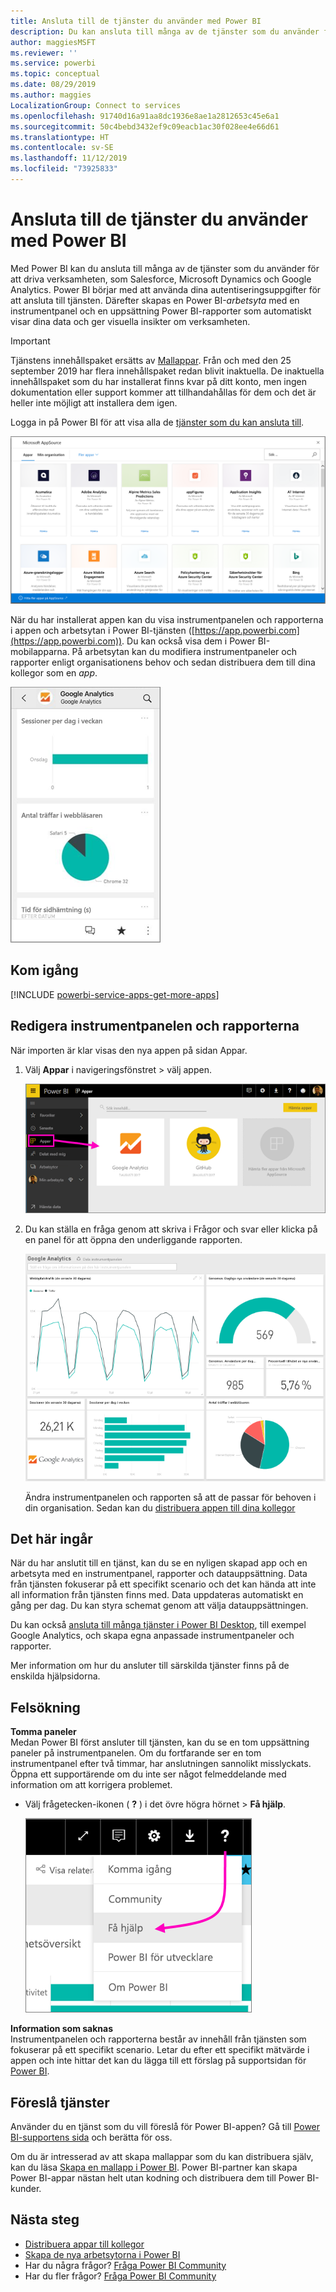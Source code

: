 ```yaml
---
title: Ansluta till de tjänster du använder med Power BI
description: Du kan ansluta till många av de tjänster som du använder för att driva verksamheten som Salesforce, Microsoft Dynamics CRM och Google Analytics.
author: maggiesMSFT
ms.reviewer: ''
ms.service: powerbi
ms.topic: conceptual
ms.date: 08/29/2019
ms.author: maggies
LocalizationGroup: Connect to services
ms.openlocfilehash: 91740d16a91aa8dc1936e8ae1a2812653c45e6a1
ms.sourcegitcommit: 50c4bebd3432ef9c09eacb1ac30f028ee4e66d61
ms.translationtype: HT
ms.contentlocale: sv-SE
ms.lasthandoff: 11/12/2019
ms.locfileid: "73925833"
---
```

# <a name="connect-to-the-services-you-use-with-power-bi"></a>Ansluta till de tjänster du använder med Power BI
Med Power BI kan du ansluta till många av de tjänster som du använder för att driva verksamheten, som Salesforce, Microsoft Dynamics och Google Analytics. Power BI börjar med att använda dina autentiseringsuppgifter för att ansluta till tjänsten. Därefter skapas en Power BI-*arbetsyta* med en instrumentpanel och en uppsättning Power BI-rapporter som automatiskt visar dina data och ger visuella insikter om verksamheten.

>[!IMPORTANT]
>Tjänstens innehållspaket ersätts av [Mallappar](https://docs.microsoft.com/power-bi/service-template-apps-overview). Från och med den 25 september 2019 har flera innehållspaket redan blivit inaktuella. De inaktuella innehållspaket som du har installerat finns kvar på ditt konto, men ingen dokumentation eller support kommer att tillhandahållas för dem och det är heller inte möjligt att installera dem igen.

Logga in på Power BI för att visa alla de [tjänster som du kan ansluta till](https://app.powerbi.com/getdata/services). 

![AppSource-appar](media/service-connect-to-services/overview.png)

När du har installerat appen kan du visa instrumentpanelen och rapporterna i appen och arbetsytan i Power BI-tjänsten ([https://app.powerbi.com](https://app.powerbi.com)). Du kan också visa dem i Power BI-mobilapparna. På arbetsytan kan du modifiera instrumentpaneler och rapporter enligt organisationens behov och sedan distribuera dem till dina kollegor som en *app*. 

![Google Analytics-app i Power BI-mobilappen](media/service-connect-to-services/power-bi-service-mobile-app-240.png)

## <a name="get-started"></a>Kom igång
[!INCLUDE [powerbi-service-apps-get-more-apps](./includes/powerbi-service-apps-get-more-apps.md)]

## <a name="edit-the-dashboard-and-reports"></a>Redigera instrumentpanelen och rapporterna
När importen är klar visas den nya appen på sidan Appar.

1. Välj **Appar** i navigeringsfönstret > välj appen.
   
     ![Sidan Appar](media/service-connect-to-services/power-bi-service-apps-open-app.png)
2. Du kan ställa en fråga genom att skriva i Frågor och svar eller klicka på en panel för att öppna den underliggande rapporten. 
   
    ![Google Analytics-instrumentpanel](media/service-connect-to-services/googleanalytics2.png)
   
    Ändra instrumentpanelen och rapporten så att de passar för behoven i din organisation. Sedan kan du [distribuera appen till dina kollegor](service-create-distribute-apps.md)

## <a name="whats-included"></a>Det här ingår
När du har anslutit till en tjänst, kan du se en nyligen skapad app och en arbetsyta med en instrumentpanel, rapporter och datauppsättning. Data från tjänsten fokuserar på ett specifikt scenario och det kan hända att inte all information från tjänsten finns med. Data uppdateras automatiskt en gång per dag. Du kan styra schemat genom att välja datauppsättningen.

Du kan också [ansluta till många tjänster i Power BI Desktop](desktop-data-sources.md), till exempel Google Analytics, och skapa egna anpassade instrumentpaneler och rapporter.  

Mer information om hur du ansluter till särskilda tjänster finns på de enskilda hjälpsidorna.

## <a name="troubleshooting"></a>Felsökning
**Tomma paneler**  
Medan Power BI först ansluter till tjänsten, kan du se en tom uppsättning paneler på instrumentpanelen. Om du fortfarande ser en tom instrumentpanel efter två timmar, har anslutningen sannolikt misslyckats. Öppna ett supportärende om du inte ser något felmeddelande med information om att korrigera problemet.

* Välj frågetecken-ikonen ( **?** ) i det övre högra hörnet > **Få hjälp**.
  
    ![Få hjälp-ikonen](media/service-connect-to-services/power-bi-service-get-help.png)

**Information som saknas**  
Instrumentpanelen och rapporterna består av innehåll från tjänsten som fokuserar på ett specifikt scenario. Letar du efter ett specifikt mätvärde i appen och inte hittar det kan du lägga till ett förslag på supportsidan för [Power BI](https://support.powerbi.com/forums/265200-power-bi).

## <a name="suggesting-services"></a>Föreslå tjänster
Använder du en tjänst som du vill föreslå för Power BI-appen? Gå till [Power BI-supportens sida](https://support.powerbi.com/forums/265200-power-bi) och berätta för oss.

Om du är intresserad av att skapa mallappar som du kan distribuera själv, kan du läsa [Skapa en mallapp i Power BI](service-template-apps-create.md). Power BI-partner kan skapa Power BI-appar nästan helt utan kodning och distribuera dem till Power BI-kunder. 

## <a name="next-steps"></a>Nästa steg
* [Distribuera appar till kollegor](service-create-distribute-apps.md)
* [Skapa de nya arbetsytorna i Power BI](service-create-the-new-workspaces.md)
* Har du några frågor? [Fråga Power BI Community](https://community.powerbi.com/)
* Har du fler frågor? [Fråga Power BI Community](https://community.powerbi.com/)

